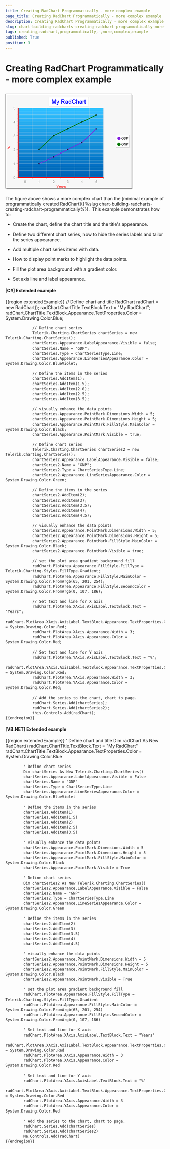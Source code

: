 ```yaml
---
title: Creating RadChart Programmatically - more complex example
page_title: Creating RadChart Programmatically - more complex example
description: Creating RadChart Programmatically - more complex example
slug: chart-building-radcharts-creating-radchart-programmatically-more-complex-example
tags: creating,radchart,programmatically,-,more,complex,example
published: True
position: 3
---
```


# Creating RadChart Programmatically - more complex example



## 



![chart-building-radcharts-creating-radchart-programmatically-more-complex-example 001](images/chart-building-radcharts-creating-radchart-programmatically-more-complex-example001.png)

The figure above shows a more complex chart than the [minimal example of programmatically created RadChart]({%slug chart-building-radcharts-creating-radchart-programmatically%}).  This example demonstrates how to:

* Create the chart, define the chart title and the title's appearance.

* Define two different chart series, how to hide the series labels and tailor the series appearance.

* Add multiple chart series items with data.

* How to display point marks to highlight the data points.

* Fill the plot area background with a gradient color.

* Set axis line and label appearance.

#### __[C#] Extended example__

{{region extendedExample}}
	            // Define chart and title
	            RadChart radChart = new RadChart();
	            radChart.ChartTitle.TextBlock.Text = "My RadChart";
	            radChart.ChartTitle.TextBlock.Appearance.TextProperties.Color = System.Drawing.Color.Blue;
	
	            // Define chart series
	            Telerik.Charting.ChartSeries chartSeries = new Telerik.Charting.ChartSeries();
	            chartSeries.Appearance.LabelAppearance.Visible = false;
	            chartSeries.Name = "GDP";
	            chartSeries.Type = ChartSeriesType.Line;
	            chartSeries.Appearance.LineSeriesAppearance.Color = System.Drawing.Color.BlueViolet; 
	            
	            // Define the items in the series
	            chartSeries.AddItem(1);
	            chartSeries.AddItem(1.5);
	            chartSeries.AddItem(2.0);
	            chartSeries.AddItem(2.5);
	            chartSeries.AddItem(3.5);
	
	            // visually enhance the data points
	            chartSeries.Appearance.PointMark.Dimensions.Width = 5;
	            chartSeries.Appearance.PointMark.Dimensions.Height = 5;
	            chartSeries.Appearance.PointMark.FillStyle.MainColor = System.Drawing.Color.Black;
	            chartSeries.Appearance.PointMark.Visible = true;
	
	            // Define chart series
	            Telerik.Charting.ChartSeries chartSeries2 = new Telerik.Charting.ChartSeries();
	            chartSeries2.Appearance.LabelAppearance.Visible = false;
	            chartSeries2.Name = "GNP";
	            chartSeries2.Type = ChartSeriesType.Line;
	            chartSeries2.Appearance.LineSeriesAppearance.Color = System.Drawing.Color.Green; 
	
	            // Define the items in the series
	            chartSeries2.AddItem(2);
	            chartSeries2.AddItem(3);
	            chartSeries2.AddItem(3.5);
	            chartSeries2.AddItem(4);
	            chartSeries2.AddItem(4.5);
	
	            // visually enhance the data points
	            chartSeries2.Appearance.PointMark.Dimensions.Width = 5;
	            chartSeries2.Appearance.PointMark.Dimensions.Height = 5;
	            chartSeries2.Appearance.PointMark.FillStyle.MainColor = System.Drawing.Color.Black;
	            chartSeries2.Appearance.PointMark.Visible = true;
	
	            // set the plot area gradient background fill
	            radChart.PlotArea.Appearance.FillStyle.FillType = Telerik.Charting.Styles.FillType.Gradient; 
	            radChart.PlotArea.Appearance.FillStyle.MainColor = System.Drawing.Color.FromArgb(65, 201, 254);
	            radChart.PlotArea.Appearance.FillStyle.SecondColor = System.Drawing.Color.FromArgb(0, 107, 186);
	
	            // Set text and line for X axis
	            radChart.PlotArea.XAxis.AxisLabel.TextBlock.Text = "Years";
	            radChart.PlotArea.XAxis.AxisLabel.TextBlock.Appearance.TextProperties.Color = System.Drawing.Color.Red; 
	            radChart.PlotArea.XAxis.Appearance.Width = 3;
	            radChart.PlotArea.XAxis.Appearance.Color = System.Drawing.Color.Red;
	
	            // Set text and line for Y axis
	            radChart.PlotArea.YAxis.AxisLabel.TextBlock.Text = "%";
	            radChart.PlotArea.YAxis.AxisLabel.TextBlock.Appearance.TextProperties.Color = System.Drawing.Color.Red;
	            radChart.PlotArea.YAxis.Appearance.Width = 3;
	            radChart.PlotArea.YAxis.Appearance.Color = System.Drawing.Color.Red; 
	
	            // Add the series to the chart, chart to page.
	            radChart.Series.Add(chartSeries);
	            radChart.Series.Add(chartSeries2);
	            this.Controls.Add(radChart);
	{{endregion}}



#### __[VB.NET] Extended example__

{{region extendedExample}}
	        ' Define chart and title
	        Dim radChart As New RadChart()
	        radChart.ChartTitle.TextBlock.Text = "My RadChart"
	        radChart.ChartTitle.TextBlock.Appearance.TextProperties.Color = System.Drawing.Color.Blue
	
	        ' Define chart series
	        Dim chartSeries As New Telerik.Charting.ChartSeries()
	        chartSeries.Appearance.LabelAppearance.Visible = False
	        chartSeries.Name = "GDP"
	        chartSeries.Type = ChartSeriesType.Line
	        chartSeries.Appearance.LineSeriesAppearance.Color = System.Drawing.Color.BlueViolet
	
	        ' Define the items in the series
	        chartSeries.AddItem(1)
	        chartSeries.AddItem(1.5)
	        chartSeries.AddItem(2)
	        chartSeries.AddItem(2.5)
	        chartSeries.AddItem(3.5)
	
	        ' visually enhance the data points
	        chartSeries.Appearance.PointMark.Dimensions.Width = 5
	        chartSeries.Appearance.PointMark.Dimensions.Height = 5
	        chartSeries.Appearance.PointMark.FillStyle.MainColor = System.Drawing.Color.Black
	        chartSeries.Appearance.PointMark.Visible = True
	
	        ' Define chart series
	        Dim chartSeries2 As New Telerik.Charting.ChartSeries()
	        chartSeries2.Appearance.LabelAppearance.Visible = False
	        chartSeries2.Name = "GNP"
	        chartSeries2.Type = ChartSeriesType.Line
	        chartSeries2.Appearance.LineSeriesAppearance.Color = System.Drawing.Color.Green
	
	        ' Define the items in the series
	        chartSeries2.AddItem(2)
	        chartSeries2.AddItem(3)
	        chartSeries2.AddItem(3.5)
	        chartSeries2.AddItem(4)
	        chartSeries2.AddItem(4.5)
	
	        ' visually enhance the data points
	        chartSeries2.Appearance.PointMark.Dimensions.Width = 5
	        chartSeries2.Appearance.PointMark.Dimensions.Height = 5
	        chartSeries2.Appearance.PointMark.FillStyle.MainColor = System.Drawing.Color.Black
	        chartSeries2.Appearance.PointMark.Visible = True
	
	        ' set the plot area gradient background fill
	        radChart.PlotArea.Appearance.FillStyle.FillType = Telerik.Charting.Styles.FillType.Gradient
	        radChart.PlotArea.Appearance.FillStyle.MainColor = System.Drawing.Color.FromArgb(65, 201, 254)
	        radChart.PlotArea.Appearance.FillStyle.SecondColor = System.Drawing.Color.FromArgb(0, 107, 186)
	
	        ' Set text and line for X axis
	        radChart.PlotArea.XAxis.AxisLabel.TextBlock.Text = "Years"
	        radChart.PlotArea.XAxis.AxisLabel.TextBlock.Appearance.TextProperties.Color = System.Drawing.Color.Red
	        radChart.PlotArea.XAxis.Appearance.Width = 3
	        radChart.PlotArea.XAxis.Appearance.Color = System.Drawing.Color.Red
	
	        ' Set text and line for Y axis
	        radChart.PlotArea.YAxis.AxisLabel.TextBlock.Text = "%"
	        radChart.PlotArea.YAxis.AxisLabel.TextBlock.Appearance.TextProperties.Color = System.Drawing.Color.Red
	        radChart.PlotArea.YAxis.Appearance.Width = 3
	        radChart.PlotArea.YAxis.Appearance.Color = System.Drawing.Color.Red
	
	        ' Add the series to the chart, chart to page.
	        radChart.Series.Add(chartSeries)
	        radChart.Series.Add(chartSeries2)
	        Me.Controls.Add(radChart)
	{{endregion}}


